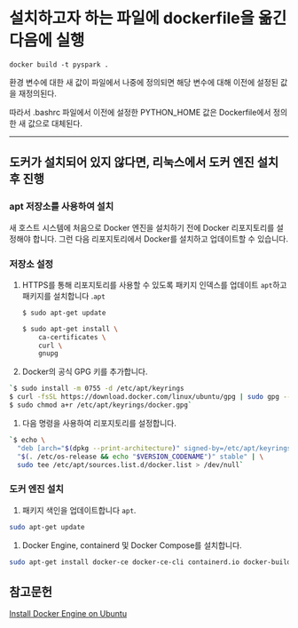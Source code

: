 # 설치하고자 하는 파일에 dockerfile을 옮긴 다음에 실행 

```
docker build -t pyspark .
```

환경 변수에 대한 새 값이 파일에서 나중에 정의되면 해당 변수에 대해 이전에 설정된 값을 재정의된다.

따라서 .bashrc 파일에서 이전에 설정한 PYTHON_HOME 값은 Dockerfile에서 정의한 새 값으로 대체된다. 

---- 
## 도커가 설치되어 있지 않다면, 리눅스에서 도커 엔진 설치 후 진행

### **apt 저장소를 사용하여 설치**

새 호스트 시스템에 처음으로 Docker 엔진을 설치하기 전에 Docker 리포지토리를 설정해야 합니다. 그런 다음 리포지토리에서 Docker를 설치하고 업데이트할 수 있습니다.

### **저장소 설정**

1. HTTPS를 통해 리포지토리를 사용할 수 있도록 패키지 인덱스를 업데이트 `apt`하고 패키지를 설치합니다 .`apt`
    
    ```bash
    $ sudo apt-get update
    
    $ sudo apt-get install \
        ca-certificates \
        curl \
        gnupg
    ```
    
2. Docker의 공식 GPG 키를 추가합니다.

```bash
`$ sudo install -m 0755 -d /etc/apt/keyrings
$ curl -fsSL https://download.docker.com/linux/ubuntu/gpg | sudo gpg --dearmor -o /etc/apt/keyrings/docker.gpg
$ sudo chmod a+r /etc/apt/keyrings/docker.gpg`
```

1. 다음 명령을 사용하여 리포지토리를 설정합니다.

```bash
`$ echo \
  "deb [arch="$(dpkg --print-architecture)" signed-by=/etc/apt/keyrings/docker.gpg] https://download.docker.com/linux/ubuntu \
  "$(. /etc/os-release && echo "$VERSION_CODENAME")" stable" | \
  sudo tee /etc/apt/sources.list.d/docker.list > /dev/null`
```

### **도커 엔진 설치**

1. 패키지 색인을 업데이트합니다 `apt`.

```bash
sudo apt-get update
```

1. Docker Engine, containerd 및 Docker Compose를 설치합니다.

```bash
sudo apt-get install docker-ce docker-ce-cli containerd.io docker-buildx-plugin docker-compose-plugin
```

## 참고문헌

[Install Docker Engine on Ubuntu](https://docs.docker.com/engine/install/ubuntu/)
